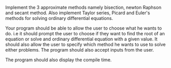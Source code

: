  Implement the 3 approximate methods namely bisection, newton Raphson and secant method. Also implement Taylor series, Picard and Euler's methods for solving ordinary differential equations.

Your program should be able to allow the user to choose what he wants to do. i.e it should prompt the user to choose if they want to find the root of an equation or solve and ordinary differential equation with a given value. It should also allow the user to specify which method he wants to use to solve either problems. The program should also accept inputs from the user. 

The program should also display the compile time. 